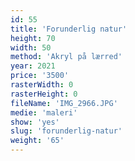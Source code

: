 ```yaml
---
id: 55
title: 'Forunderlig natur'
height: 70
width: 50
method: 'Akryl på lærred'
year: 2021
price: '3500'
rasterWidth: 0
rasterHeight: 0
fileName: 'IMG_2966.JPG'
medie: 'maleri'
show: 'yes'
slug: 'forunderlig-natur'
weight: '65'
---
```

